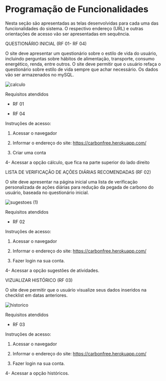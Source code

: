 # Programação de Funcionalidades

Nesta seção são apresentadas as telas desenvolvidas para cada uma das funcionalidades do sistema. O respectivo endereço (URL) e outras orientações de acesso vão ser apresentadas em sequência.

QUESTIONÁRIO INICIAL (RF 01- RF 04)

O site deve apresentar um questionário sobre o estilo de vida do usuário, incluindo perguntas sobre hábitos de alimentação, transporte, consumo energético, renda, entre outros. O site deve permitir que o usuário refaça o questionário sobre estilo de vida sempre que achar necessário. Os dados vão ser armazenados no mySQL.

![calculo](https://user-images.githubusercontent.com/81633095/143941401-8f31cd61-2e15-4bb0-ad3c-e414f6823a71.jpg)

Requisitos atendidos

-   RF 01

-   RF 04

Instruções de acesso:

1. Acessar o navegador

2. Informar o endereço do site: https://carbonfree.herokuapp.com/

3. Criar uma conta

4- Acessar a opção cálculo, que fica na parte superior do lado direito

LISTA DE VERIFICAÇÃO DE AÇÕES DIÁRIAS RECOMENDADAS (RF 02)

O site deve apresentar na página inicial uma lista de verificação personalizada de ações diárias para redução da pegada de carbono do usuário, baseada no questionário inicial.

![sugestoes (1)](https://user-images.githubusercontent.com/81633095/143942855-45ffeffc-c2a3-4c51-a12d-c9f120a92b54.jpg)

Requisitos atendidos

-   RF 02

Instruções de acesso:

1. Acessar o navegador

2. Informar o endereço do site: https://carbonfree.herokuapp.com/

3. Fazer login na sua conta.

4- Acessar a opção sugestões de atividades.

VIZUALIZAR HISTÓRICO (RF 03)

O site deve permitir que o usuário visualize seus dados inseridos na checklist em datas anteriores.

![historico](https://user-images.githubusercontent.com/81633095/143943901-63434316-69da-4cff-b104-e3eaca7c93ab.jpg)

Requisitos atendidos

-   RF 03

Instruções de acesso:

1. Acessar o navegador

2. Informar o endereço do site: https://carbonfree.herokuapp.com/

3. Fazer login na sua conta.

4- Acessar a opção históricos.
